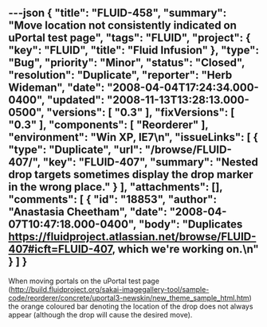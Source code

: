 ---json
{
  "title": "FLUID-458",
  "summary": "Move location not consistently indicated on uPortal test page",
  "tags": "FLUID",
  "project": {
    "key": "FLUID",
    "title": "Fluid Infusion"
  },
  "type": "Bug",
  "priority": "Minor",
  "status": "Closed",
  "resolution": "Duplicate",
  "reporter": "Herb Wideman",
  "date": "2008-04-04T17:24:34.000-0400",
  "updated": "2008-11-13T13:28:13.000-0500",
  "versions": [
    "0.3"
  ],
  "fixVersions": [
    "0.3"
  ],
  "components": [
    "Reorderer"
  ],
  "environment": "Win XP,  IE7\n",
  "issueLinks": [
    {
      "type": "Duplicate",
      "url": "/browse/FLUID-407/",
      "key": "FLUID-407",
      "summary": "Nested drop targets sometimes display the drop marker in the wrong place."
    }
  ],
  "attachments": [],
  "comments": [
    {
      "id": "18853",
      "author": "Anastasia Cheetham",
      "date": "2008-04-07T10:47:18.000-0400",
      "body": "Duplicates <https://fluidproject.atlassian.net/browse/FLUID-407#icft=FLUID-407>, which we're working on.\n"
    }
  ]
}
---
When moving portals on the uPortal test page (<http://build.fluidproject.org/sakai-imagegallery-tool/sample-code/reorderer/concrete/uportal3-newskin/new_theme_sample_html.htm>) the orange coloured bar denoting the location of the drop does not always appear (although the drop will cause the desired move).

        